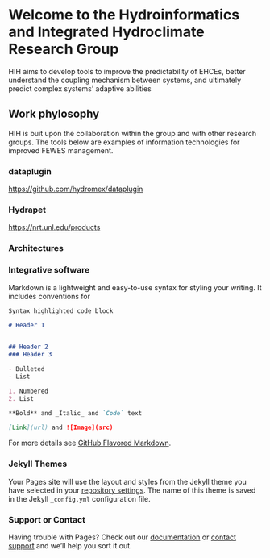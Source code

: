 # Welcome to the Hydroinformatics and Integrated Hydroclimate Research Group
HIH aims to develop tools to improve the predictability of EHCEs, better understand the coupling mechanism between systems, and ultimately predict complex systems’ adaptive abilities

## Work phylosophy
HIH is buit upon the collaboration within the group and with other research groups. The tools below are examples of information technologies for improved FEWES management.

### dataplugin
https://github.com/hydromex/dataplugin

### Hydrapet
https://nrt.unl.edu/products

### Architectures

### Integrative software


Markdown is a lightweight and easy-to-use syntax for styling your writing. It includes conventions for

```markdown
Syntax highlighted code block

# Header 1


## Header 2
### Header 3

- Bulleted
- List

1. Numbered
2. List

**Bold** and _Italic_ and `Code` text

[Link](url) and ![Image](src)
```

For more details see [GitHub Flavored Markdown](https://guides.github.com/features/mastering-markdown/).

### Jekyll Themes

Your Pages site will use the layout and styles from the Jekyll theme you have selected in your [repository settings](https://github.com/munoz28/hydroinformatics/settings). The name of this theme is saved in the Jekyll `_config.yml` configuration file.

### Support or Contact

Having trouble with Pages? Check out our [documentation](https://help.github.com/categories/github-pages-basics/) or [contact support](https://github.com/contact) and we’ll help you sort it out.
